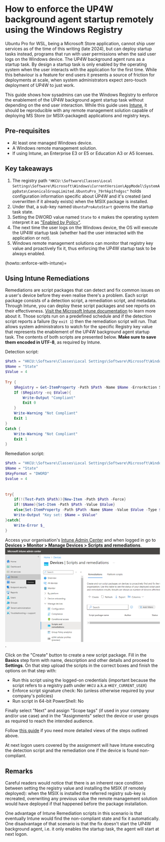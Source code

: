 # How to enforce the UP4W background agent startup remotely using the Windows Registry

Ubuntu Pro for WSL, being a Microsoft Store application, cannot ship user services as of the time of this writing (late
2024), but can deploy startup tasks instead, programs that run with user permissions when the said user logs on the
Windows device. The UP4W background agent runs as a startup task. By design a startup task is only enabled by the
operating system when the user interacts with the application for the first time. While this behaviour is a feature for
end users it presents a source of friction for deployments at scale, when system administrators expect zero-touch
deployment of UP4W to just work.

This guide shows how sysadmins can use the Windows Registry to enforce the enablement of the UP4W background agent
startup task without depending on the end user interaction. While this guide uses
[Intune](https://learn.microsoft.com/en-us/mem/intune/fundamentals/what-is-intune), it should be reproducible with any
remote management solution capable of deploying MS Store (or MSIX-packaged) applications and registry keys.

## Pre-requisites

- At least one managed Windows device.
- A Windows remote management solution.
- If using Intune, an Enterprise E3 or E5 or Education A3 or A5 licenses.

## Key takeaways

1. The registry path `"HKCU:\Software\Classes\Local Settings\Software\Microsoft\Windows\CurrentVersion\AppModel\SystemAppData\CanonicalGroupLimited.UbuntuPro_79rhkp1fndgsc"`
   holds configuration information specific about UP4W and it's created (and overwritten if it already exists) when the
   MSIX package is installed.
2. Under that, a sub-key named `UbuntuProAutoStart` governs the startup task state.
3. Setting the DWORD value named `State` to `4` makes the operating system interpret it as
   ["Enabled by Policy"](https://learn.microsoft.com/en-us/uwp/api/windows.applicationmodel.startuptaskstate).
4. The next time the user logs on the Windows device, the OS will execute the UP4W startup task (whether had the user
   interacted with the application or not).
5. Windows remote management solutions can monitor that registry key value and proactively fix it, thus enforcing the
   UP4W startup task to be always enabled.

(howto::enforce-with-intune)=
## Using Intune Remediations

Remediations are script packages that can detect and fix common issues on a user's device before they even realise
there's a problem. Each script package consists of a detection script, a remediation script, and metadata. Through
Intune, you can deploy these script packages and see reports on their effectiveness.
[Visit the Microsoft Intune documentation](https://learn.microsoft.com/en-us/mem/intune/fundamentals/remediations)
to learn more about it. Those scripts run on a predefined schedule and if the detection script reports a failure (by
`exit 1`) then the remediation script will run. That allows system administrators to watch for the specific Registry
key value that represents the enablement of the UP4W background agent startup task. The contents of both scripts are
presented below. **Make sure to save them encoded in UTF-8**, as required by Intune.

Detection script:

```powershell
$Path = "HKCU:\Software\Classes\Local Settings\Software\Microsoft\Windows\CurrentVersion\AppModel\SystemAppData\CanonicalGroupLimited.UbuntuPro_79rhkp1fndgsc\UbuntuProAutoStart"
$Name = "State"
$Value = 4

Try {
    $Registry = Get-ItemProperty -Path $Path -Name $Name -ErrorAction Stop | Select-Object -ExpandProperty $Name
    If ($Registry -eq $Value){
        Write-Output "Compliant"
        Exit 0
    }
    Write-Warning "Not Compliant"
    Exit 1
}
Catch {
    Write-Warning "Not Compliant"
    Exit 1
}
```

Remediation script:

```powershell
$Path = "HKCU:\Software\Classes\Local Settings\Software\Microsoft\Windows\CurrentVersion\AppModel\SystemAppData\CanonicalGroupLimited.UbuntuPro_79rhkp1fndgsc\UbuntuProAutoStart"
$Name = "State"
$KeyFormat = "DWORD"
$value = 4


try{
    if(!(Test-Path $Path)){New-Item -Path $Path -Force}
    if(!$Name){Set-Item -Path $Path -Value $Value}
    else{Set-ItemProperty -Path $Path -Name $Name -Value $Value -Type $KeyFormat}
    Write-Output "Key set: $Name = $Value"
}catch{
    Write-Error $_
}

```

Access your organisation's [Intune Admin Center](https://intune.microsoft.com) and when logged in go to **Devices > Monitor > Manage Devices > Scripts and remediations**.
![Scripts and remediations option revealed in the Intune portal](./assets/intune-remediations.png).

Click on the "Create" button to create a new script package. Fill in the **Basics** step form with name, description and other details and proceed to **Settings**.
On that step upload the scripts in the correct boxes and finish the options on that step with:

- Run this script using the logged-on credentials (important because the script refers to a registry path under `HKCU`
  a.k.a `HKEY_CURRENT_USER`)
- Enforce script signature check: No (unless otherwise required by your company's policies)
- Run script in 64-bit PowerShell: No

Finally select "Next" and assign "Scope tags" (if used in your company and/or use case) and in the "Assignments" select
the device or user groups as required to reach the intended audience.

Follow [this guide](https://learn.microsoft.com/en-us/mem/intune/fundamentals/remediations#deploy-the-script-packages)
if you need more detailed views of the steps outlined above.

At next logon users covered by the assignment will have Intune executing the detection script and the remediation one
if the device is found non-compliant.

## Remarks

Careful readers would notice that there is an inherent race condition between setting the registry value and installing
the MSIX (if remotely deployed): when the MSIX is installed the referred registry sub-key is recreated, overwriting any
previous value the remote management solution would have deployed if that happened before the package installation.

One advantage of Intune Remediation scripts in this scenario is that eventually Intune would find the non-compliant
state and fix it automatically. One disadvantage of that scenario is that the fix doesn't start the UP4W background
agent, i.e. it only enables the startup task, the agent will start at next logon.

[modeline]: # ( vim: set tw=119: )
